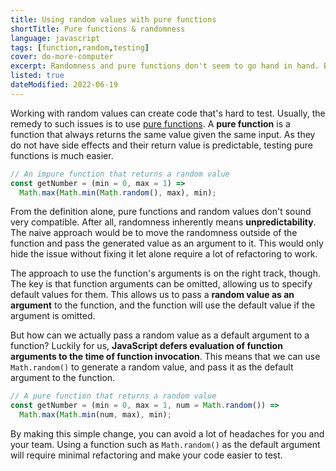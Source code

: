 ```yaml
---
title: Using random values with pure functions
shortTitle: Pure functions & randomness
language: javascript
tags: [function,random,testing]
cover: do-more-computer
excerpt: Randomness and pure functions don't seem to go hand in hand. But where there's a will, there's a way.
listed: true
dateModified: 2022-06-19
---
```


Working with random values can create code that's hard to test. Usually, the remedy to such issues is to use [pure functions](/articles/javascript-pure-functions). A **pure function** is a function that always returns the same value given the same input. As they do not have side effects and their return value is predictable, testing pure functions is much easier.

```js
// An impure function that returns a random value
const getNumber = (min = 0, max = 1) =>
  Math.max(Math.min(Math.random(), max), min);
```

From the definition alone, pure functions and random values don't sound very compatible. After all, randomness inherently means **unpredictability**. The naive approach would be to move the randomness outside of the function and pass the generated value as an argument to it. This would only hide the issue without fixing it let alone require a lot of refactoring to work.

The approach to use the function's arguments is on the right track, though. The key is that function arguments can be omitted, allowing us to specify default values for them. This allows us to pass a **random value as an argument** to the function, and the function will use the default value if the argument is omitted.

But how can we actually pass a random value as a default argument to a function? Luckily for us, **JavaScript defers evaluation of function arguments to the time of function invocation**. This means that we can use `Math.random()` to generate a random value, and pass it as the default argument to the function.

```js
// A pure function that returns a random value
const getNumber = (min = 0, max = 1, num = Math.random()) =>
  Math.max(Math.min(num, max), min);
```

By making this simple change, you can avoid a lot of headaches for you and your team. Using a function such as `Math.random()` as the default argument will require minimal refactoring and make your code easier to test.

